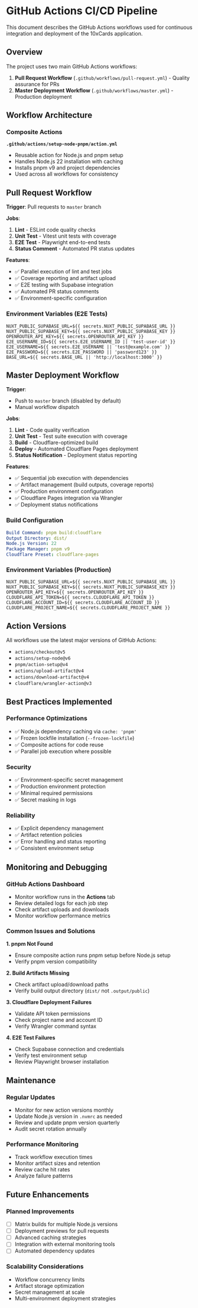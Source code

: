 # GitHub Actions CI/CD Pipeline

This document describes the GitHub Actions workflows used for continuous integration and deployment of the 10xCards application.

## Overview

The project uses two main GitHub Actions workflows:

1. **Pull Request Workflow** (`.github/workflows/pull-request.yml`) - Quality assurance for PRs
2. **Master Deployment Workflow** (`.github/workflows/master.yml`) - Production deployment

## Workflow Architecture

### Composite Actions

**`.github/actions/setup-node-pnpm/action.yml`**
- Reusable action for Node.js and pnpm setup
- Handles Node.js 22 installation with caching
- Installs pnpm v9 and project dependencies
- Used across all workflows for consistency

## Pull Request Workflow

**Trigger**: Pull requests to `master` branch

**Jobs**:
1. **Lint** - ESLint code quality checks
2. **Unit Test** - Vitest unit tests with coverage
3. **E2E Test** - Playwright end-to-end tests
4. **Status Comment** - Automated PR status updates

**Features**:
- ✅ Parallel execution of lint and test jobs
- ✅ Coverage reporting and artifact upload
- ✅ E2E testing with Supabase integration
- ✅ Automated PR status comments
- ✅ Environment-specific configuration

### Environment Variables (E2E Tests)
```env
NUXT_PUBLIC_SUPABASE_URL=${{ secrets.NUXT_PUBLIC_SUPABASE_URL }}
NUXT_PUBLIC_SUPABASE_KEY=${{ secrets.NUXT_PUBLIC_SUPABASE_KEY }}
OPENROUTER_API_KEY=${{ secrets.OPENROUTER_API_KEY }}
E2E_USERNAME_ID=${{ secrets.E2E_USERNAME_ID || 'test-user-id' }}
E2E_USERNAME=${{ secrets.E2E_USERNAME || 'test@example.com' }}
E2E_PASSWORD=${{ secrets.E2E_PASSWORD || 'password123' }}
BASE_URL=${{ secrets.BASE_URL || 'http://localhost:3000' }}
```

## Master Deployment Workflow

**Trigger**: 
- Push to `master` branch (disabled by default)
- Manual workflow dispatch

**Jobs**:
1. **Lint** - Code quality verification
2. **Unit Test** - Test suite execution with coverage
3. **Build** - Cloudflare-optimized build
4. **Deploy** - Automated Cloudflare Pages deployment
5. **Status Notification** - Deployment status reporting

**Features**:
- ✅ Sequential job execution with dependencies
- ✅ Artifact management (build outputs, coverage reports)
- ✅ Production environment configuration
- ✅ Cloudflare Pages integration via Wrangler
- ✅ Deployment status notifications

### Build Configuration
```yaml
Build Command: pnpm build:cloudflare
Output Directory: dist/
Node.js Version: 22
Package Manager: pnpm v9
Cloudflare Preset: cloudflare-pages
```

### Environment Variables (Production)
```env
NUXT_PUBLIC_SUPABASE_URL=${{ secrets.NUXT_PUBLIC_SUPABASE_URL }}
NUXT_PUBLIC_SUPABASE_KEY=${{ secrets.NUXT_PUBLIC_SUPABASE_KEY }}
OPENROUTER_API_KEY=${{ secrets.OPENROUTER_API_KEY }}
CLOUDFLARE_API_TOKEN=${{ secrets.CLOUDFLARE_API_TOKEN }}
CLOUDFLARE_ACCOUNT_ID=${{ secrets.CLOUDFLARE_ACCOUNT_ID }}
CLOUDFLARE_PROJECT_NAME=${{ secrets.CLOUDFLARE_PROJECT_NAME }}
```

## Action Versions

All workflows use the latest major versions of GitHub Actions:

- `actions/checkout@v5`
- `actions/setup-node@v6`
- `pnpm/action-setup@v4`
- `actions/upload-artifact@v4`
- `actions/download-artifact@v4`
- `cloudflare/wrangler-action@v3`

## Best Practices Implemented

### Performance Optimizations
- ✅ Node.js dependency caching via `cache: 'pnpm'`
- ✅ Frozen lockfile installation (`--frozen-lockfile`)
- ✅ Composite actions for code reuse
- ✅ Parallel job execution where possible

### Security
- ✅ Environment-specific secret management
- ✅ Production environment protection
- ✅ Minimal required permissions
- ✅ Secret masking in logs

### Reliability
- ✅ Explicit dependency management
- ✅ Artifact retention policies
- ✅ Error handling and status reporting
- ✅ Consistent environment setup

## Monitoring and Debugging

### GitHub Actions Dashboard
- Monitor workflow runs in the **Actions** tab
- Review detailed logs for each job step
- Check artifact uploads and downloads
- Monitor workflow performance metrics

### Common Issues and Solutions

**1. pnpm Not Found**
- Ensure composite action runs pnpm setup before Node.js setup
- Verify pnpm version compatibility

**2. Build Artifacts Missing**
- Check artifact upload/download paths
- Verify build output directory (`dist/` not `.output/public`)

**3. Cloudflare Deployment Failures**
- Validate API token permissions
- Check project name and account ID
- Verify Wrangler command syntax

**4. E2E Test Failures**
- Check Supabase connection and credentials
- Verify test environment setup
- Review Playwright browser installation

## Maintenance

### Regular Updates
- Monitor for new action versions monthly
- Update Node.js version in `.nvmrc` as needed
- Review and update pnpm version quarterly
- Audit secret rotation annually

### Performance Monitoring
- Track workflow execution times
- Monitor artifact sizes and retention
- Review cache hit rates
- Analyze failure patterns

## Future Enhancements

### Planned Improvements
- [ ] Matrix builds for multiple Node.js versions
- [ ] Deployment previews for pull requests
- [ ] Advanced caching strategies
- [ ] Integration with external monitoring tools
- [ ] Automated dependency updates

### Scalability Considerations
- Workflow concurrency limits
- Artifact storage optimization
- Secret management at scale
- Multi-environment deployment strategies
